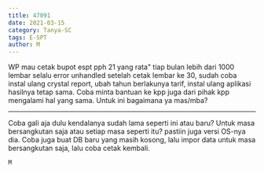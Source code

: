 ```yaml
---
title: 47091
date: 2021-03-15
category: Tanya-SC
tags: E-SPT
author: M
---
```


WP mau cetak bupot espt pph 21 yang rata" tiap bulan lebih dari 1000 lembar selalu error unhandled setelah cetak lembar ke 30, sudah coba instal ulang crystal report, ubah tahun berlakunya tarif, instal ulang aplikasi hasilnya tetap sama. Coba minta bantuan ke kpp juga dari pihak kpp mengalami hal yang sama. Untuk ini bagaimana ya mas/mba?

---

Coba gali aja dulu kendalanya sudah lama seperti ini atau baru? Untuk masa bersangkutan saja atau setiap masa seperti itu? pastiin juga versi OS-nya dia. Coba juga buat DB baru yang masih kosong, lalu impor data untuk masa bersangkutan saja, lalu coba cetak kembali.

`M`
